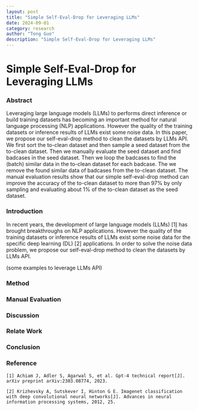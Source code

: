 ```yaml
---
layout: post
title: "Simple Self-Eval-Drop for Leveraging LLMs"
date: 2024-09-01
category: research
author: "Tong Guo"
description: "Simple Self-Eval-Drop for Leveraging LLMs"
---
```

# Simple Self-Eval-Drop for Leveraging LLMs

### Abstract

Leveraging large language models (LLMs) to performs direct inference or build training datasets has becoming an important method for natural language processing (NLP) applications. However the quality of the training datasets or inference results of LLMs exist some noise data. In this paper, we propose our self-eval-drop method to clean the datasets by LLMs API. We first sort the to-clean dataset and then sample a seed dataset from the to-clean dataset. Then we manually evaluate the seed dataset and find badcases in the seed dataset. Then we loop the badcases to find the (batch) similar data in the to-clean dataset for each badcase. The we remove the found similar data of badcases from the to-clean dataset. The manual evaluation results show that our simple self-eval-drop method can improve the accuracy of the to-clean dataset to more than 97% by only sampling and evaluating about 1% of the to-clean dataset as the seed dataset.

### Introduction

In recent years, the development of large language models (LLMs) [1] has brought breakthroughs on NLP applications. However the quality of the training datasets or inference results of LLMs exist some noise data for the specific deep learning (DL) [2] applications. In order to solve the noise data problem, we propose our self-eval-drop method to clean the datasets by LLMs API.

(some examples to leverage LLMs API)

### Method

### Manual Evaluation

### Discussion

### Relate Work

### Conclusion

### Reference
```
[1] Achiam J, Adler S, Agarwal S, et al. Gpt-4 technical report[J]. arXiv preprint arXiv:2303.08774, 2023.

[2] Krizhevsky A, Sutskever I, Hinton G E. Imagenet classification with deep convolutional neural networks[J]. Advances in neural information processing systems, 2012, 25.
```
